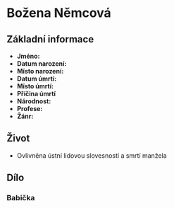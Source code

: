 # Božena Němcová

## Základní informace
- **Jméno:**
- **Datum narození:**
- **Místo narození:**
- **Datum úmrtí:**
- **Místo úmrtí:**
- **Příčina úmrtí**
- **Národnost:**
- **Profese:**
- **Žánr:**

## Život

- Ovlivněna ústní lidovou slovesností a smrtí manžela

## Dílo

### Babička